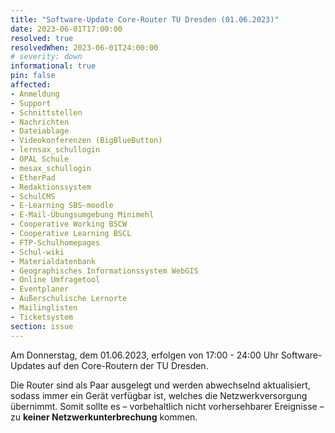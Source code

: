 ```yaml
---
title: "Software-Update Core-Router TU Dresden (01.06.2023)"
date: 2023-06-01T17:00:00
resolved: true
resolvedWhen: 2023-06-01T24:00:00
# severity: down
informational: true
pin: false 
affected:
- Anmeldung
- Support
- Schnittstellen
- Nachrichten
- Dateiablage
- Videokonferenzen (BigBlueButton)
- lernsax_schullogin
- OPAL Schule
- mesax_schullogin
- EtherPad
- Redaktionssystem
- SchulCMS
- E-Learning SBS-moodle
- E-Mail-Übungsumgebung Minimehl
- Cooperative Working BSCW
- Cooperative Learning BSCL
- FTP-Schulhomepages
- Schul-wiki
- Materialdatenbank
- Geographisches Informationssystem WebGIS
- Online Umfragetool
- Eventplaner
- Außerschulische Lernorte
- Mailinglisten
- Ticketsystem
section: issue
---
```


Am Donnerstag, dem 01.06.2023, erfolgen von 17:00 - 24:00 Uhr
Software-Updates auf den Core-Routern der TU Dresden.

Die Router sind als Paar ausgelegt und werden abwechselnd aktualisiert,
sodass immer ein Gerät verfügbar ist, welches die Netzwerkversorgung
übernimmt. Somit sollte es – vorbehaltlich nicht vorhersehbarer
Ereignisse – zu **keiner Netzwerkunterbrechung** kommen.
